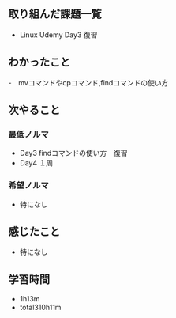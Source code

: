 ## 取り組んだ課題一覧
- Linux Udemy Day3 復習
## わかったこと
-　mvコマンドやcpコマンド,findコマンドの使い方
## 次やること
### 最低ノルマ
- Day3 findコマンドの使い方　復習
- Day4 １周
### 希望ノルマ
- 特になし
## 感じたこと
- 特になし
## 学習時間
- 1h13m
- total310h11m
